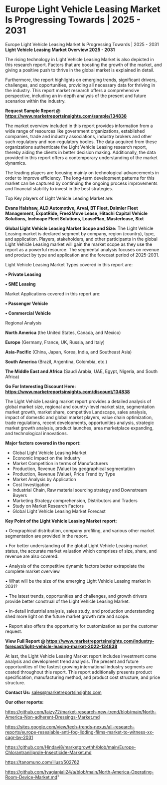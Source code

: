 # Europe Light Vehicle Leasing Market Is Progressing Towards | 2025 - 2031
Europe Light Vehicle Leasing Market Is Progressing Towards | 2025 - 2031
<Strong> Light Vehicle Leasing Market Overview 2025 - 2031</strong>

The rising technology in Light Vehicle Leasing Market is also depicted in this research report. Factors that are boosting the growth of the market, and giving a positive push to thrive in the global market is explained in detail.

Furthermore, the report highlights on emerging trends, significant drivers, challenges, and opportunities, providing all necessary data for thriving in the industry. This report market research offers a comprehensive perspective, including an in-depth analysis of the present and future scenarios within the industry.

<strong>Request Sample Report @ <a href=https://www.marketreportsinsights.com/sample/134838>https://www.marketreportsinsights.com/sample/134838</a></strong>

The market overview included in this report provides information from a wide range of resources like government organizations, established companies, trade and industry associations, industry brokers and other such regulatory and non-regulatory bodies. The data acquired from these organizations authenticate the Light Vehicle Leasing research report, thereby aiding the clients in better decision making. Additionally, the data provided in this report offers a contemporary understanding of the market dynamics.

The leading players are focusing mainly on technological advancements in order to improve efficiency. The long-term development patterns for this market can be captured by continuing the ongoing process improvements and financial stability to invest in the best strategies.

Top Key players of Light Vehicle Leasing Market are:

<strong>Evans Halshaw, ALD Automotive, Arval, BT Fleet, Daimler Fleet Management, ExpatRide, Free2Move Lease, Hitachi Capital Vehicle Solutions, Inchcape Fleet Solutions, LeasePlan, Masterlease, Sixt</strong>

<strong><b>Global Light Vehicle Leasing Market Scope and Size:</b></strong>
The Light Vehicle Leasing market is declared segment by company, region (country), type, and application. Players, stakeholders, and other participants in the global Light Vehicle Leasing market will gain the market scope as they use the report as a powerful resource. The segmental analysis focuses on revenue and product by type and application and the forecast period of 2025-2031.

Light Vehicle Leasing Market Types covered in this report are:

<strong>• Private Leasing

• SME Leasing</strong>

Market Applications covered in this report are:

<strong>• Passenger Vehicle

• Commercial Vehicle</strong> 

Regional Analysis

<strong>North America</strong> (the United States, Canada, and Mexico)

<strong>Europe</strong> (Germany, France, UK, Russia, and Italy)

<strong>Asia-Pacific</strong> (China, Japan, Korea, India, and Southeast Asia)

<strong>South America</strong> (Brazil, Argentina, Colombia, etc.)

<strong>The Middle East and Africa</strong> (Saudi Arabia, UAE, Egypt, Nigeria, and South Africa)

<strong>Go For Interesting Discount Here: <a href=https://www.marketreportsinsights.com/discount/134838>https://www.marketreportsinsights.com/discount/134838</a></strong>

The Light Vehicle Leasing market report provides a detailed analysis of global market size, regional and country-level market size, segmentation market growth, market share, competitive Landscape, sales analysis, impact of domestic and global market players, value chain optimization, trade regulations, recent developments, opportunities analysis, strategic market growth analysis, product launches, area marketplace expanding, and technological innovations.

<strong><b>Major factors covered in the report:</b></strong>
<ul>
  <li>Global Light Vehicle Leasing Market </li>
  <li>Economic Impact on the Industry</li>
  <li>Market Competition in terms of Manufacturers</li>
  <li>Production, Revenue (Value) by geographical segmentation</li>
  <li>Production, Revenue (Value), Price Trend by Type</li>
  <li>Market Analysis by Application</li>
  <li>Cost Investigation</li>
  <li>Industrial Chain, Raw material sourcing strategy and Downstream Buyers</li>
  <li>Marketing Strategy comprehension, Distributors and Traders</li>
  <li>Study on Market Research Factors</li>
  <li>Global Light Vehicle Leasing Market Forecast</li>
</ul>

<strong><b>Key Point of the Light Vehicle Leasing Market report:</b></strong>

• Geographical distribution, company profiling, and various other market segmentation are provided in the report.

• For better understanding of the global Light Vehicle Leasing market status, the accurate market valuation which comprises of size, share, and revenue are also covered.

• Analysis of the competitive dynamic factors better extrapolate the complete market overview

• What will be the size of the emerging Light Vehicle Leasing market in 2031?

• The latest trends, opportunities and challenges, and growth drivers provide better construal of the Light Vehicle Leasing Market.

• In-detail industrial analysis, sales study, and production understanding shed more light on the future market growth rate and scope.

• Report also offers the opportunity for customization as per the customer request.

<strong><b>View Full Report @ <a href=https://www.marketreportsinsights.com/industry-forecast/light-vehicle-leasing-market-2022-134838>https://www.marketreportsinsights.com/industry-forecast/light-vehicle-leasing-market-2022-134838</a></b></strong>


At last, the Light Vehicle Leasing Market report includes investment come analysis and development trend analysis. The present and future opportunities of the fastest growing international industry segments are coated throughout this report. This report additionally presents product specification, manufacturing method, and product cost structure, and price structure.

<strong>Contact Us:</strong>
sales@marketreportsinsights.com

<strong>Our other reports:</strong>

<a href=https://github.com/faizy72/market-research-new-trend/blob/main/North-America-Non-adherent-Dressings-Market.md>https://github.com/faizy72/market-research-new-trend/blob/main/North-America-Non-adherent-Dressings-Market.md</a>

<a href=https://sites.google.com/view/tech-trends-nexus/all-research-reports/europe-resealable-anti-fog-lidding-films-market-to-witness-xx-cagr-by-2031>https://sites.google.com/view/tech-trends-nexus/all-research-reports/europe-resealable-anti-fog-lidding-films-market-to-witness-xx-cagr-by-2031</a>

<a href=https://github.com/Hindavi8/marketgrowthh/blob/main/Europe-Chlorantraniliprole-Insecticide-Market.md>https://github.com/Hindavi8/marketgrowthh/blob/main/Europe-Chlorantraniliprole-Insecticide-Market.md</a>

<a href=https://tanomuno.com/illust/502762>https://tanomuno.com/illust/502762</a>

<a href=https://github.com/tyagianjali24/a/blob/main/North-America-Operating-Room-Device-Market.md>https://github.com/tyagianjali24/a/blob/main/North-America-Operating-Room-Device-Market.md</a>"

